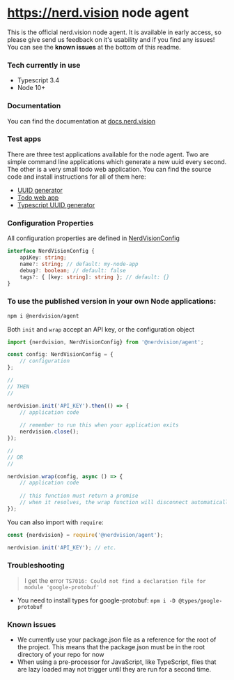 # https://nerd.vision node agent

This is the official nerd.vision node agent. It is available in early access, so please give send us feedback on it's usability and if you find any issues! You can see the **known issues** at the bottom of this readme.

### Tech currently in use

 * Typescript 3.4
 * Node 10+

### Documentation
You can find the documentation at [docs.nerd.vision](https://docs.nerd.vision/node/install)

### Test apps

There are three test applications available for the node agent. Two are simple command line applications which generate a new uuid every second. The other is a very small todo web application. You can find the source code and install instructions for all of them here:

* [UUID generator](https://gitlab.com/steve_axtmann/node-test)
* [Todo web app](https://gitlab.com/nerd-vision/express-demo-application)
* [Typescript UUID generator](https://gitlab.com/nerd-vision/typescript-demo-application)

### Configuration Properties

All configuration properties are defined in [NerdVisionConfig](src/models/NerdVisionConfig.ts)

```typescript
interface NerdVisionConfig {
	apiKey: string;
	name?: string; // default: my-node-app
	debug?: boolean; // default: false
	tags?: { [key: string]: string }; // default: {}
}
```

### To use the published version in your own Node applications:

```bash
npm i @nerdvision/agent
```

Both `init` and `wrap` accept an API key, or the configuration object

```typescript
import {nerdvision, NerdVisionConfig} from '@nerdvision/agent';

const config: NerdVisionConfig = {
	// configuration
};

//
// THEN
//

nerdvision.init('API_KEY').then(() => {
	// application code
	
	// remember to run this when your application exits
	nerdvision.close();
});

//
// OR
//

nerdvision.wrap(config, async () => {
	// application code
	
	// this function must return a promise
	// when it resolves, the wrap function will disconnect automatically
});
```

You can also import with `require`:
```javascript
const {nerdvision} = require('@nerdvision/agent');

nerdvision.init('API_KEY'); // etc.
```

### Troubleshooting

> I get the error `TS7016: Could not find a declaration file for module 'google-protobuf'`
* You need to install types for google-protobuf: `npm i -D @types/google-protobuf`

### Known issues

* We currently use your package.json file as a reference for the root of the project. This means that the package.json must be in the root directory of your repo for now
* When using a pre-processor for JavaScript, like TypeScript, files that are lazy loaded may not trigger until they are run for a second time.

